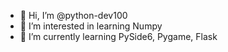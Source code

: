 - 👋 Hi, I’m @python-dev100
- 👀 I’m interested in learning Numpy
- 🌱 I’m currently learning PySide6, Pygame, Flask

<!---
python-dev100/python-dev100 is a ✨ special ✨ repository because its `README.md` (this file) appears on your GitHub profile.
You can click the Preview link to take a look at your changes.
--->
